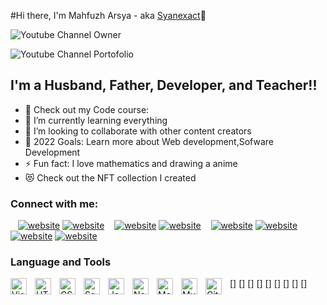 #Hi there, I'm Mahfuzh Arsya - aka [Syanexact][Youtube]👋

![Youtube Channel Owner](https://img.shields.io/youtube/channel/subscribers/UCAFlRG68gx5iEelmJ2TSAmw?logo=youtube&logoColor=red&style=for-the-badge)

![Youtube Channel Portofolio](https://img.shields.io/youtube/channel/subscribers/UCDeCkyLwwOsXnvqOPf3wVsg?logo=youtube&logoColor=red&style=for-the-badge)

## I'm a Husband, Father, Developer, and Teacher!!

- 🔭 Check out my Code course: 
- 🌱 I’m currently learning everything 
- 👯 I’m looking to collaborate with other content creators
- 🥅 2022 Goals: Learn more about Web development,Sofware Development
- ⚡ Fun fact: I love mathematics and drawing a anime
- 😻 Check out the NFT collection I created


### Connect with me:

&nbsp;&nbsp;
[![website](./img/youtube-light.svg)](https://www.youtube.com/channel/UCAFlRG68gx5iEelmJ2TSAmw#gh-light-mode-only)
[![website](./img/youtube-dark.svg)](https://www.youtube.com/channel/UCAFlRG68gx5iEelmJ2TSAmw#gh-dark-mode-only)
&nbsp;&nbsp;
[![website](./img/youtube-light.svg)](https://www.youtube.com/channel/UCDeCkyLwwOsXnvqOPf3wVsg#gh-light-mode-only)
[![website](./img/youtube-dark.svg)](https://www.youtube.com/channel/UCDeCkyLwwOsXnvqOPf3wVsg#gh-dark-mode-only)
&nbsp;&nbsp;
[![website](./img/linkedin-light.svg)](https://www.linkedin.com/in/mahfuzh-arsya-1b64a920b#gh-light-mode-only)
[![website](./img/linkedin-dark.svg)](https://www.linkedin.com/in/mahfuzh-arsya-1b64a920b#gh-dark-mode-only)
&nbsp;&nbsp;
[![website](./img/instagram-light.svg)](https://www.instagram.com/mahfuzh_arsya#gh-light-mode-only)
[![website](./img/instagram-dark.svg)](https://www.instagram.com/mahfuzh_arsya#gh-dark-mode-only)


### Language and Tools

[<img align="left" alt="Visual Studio Code" width="26px" src="https://cdn.jsdelivr.net/gh/devicons/devicon/icons/vscode/vscode-original.svg" style="padding-right:10px;" />]
[<img align="left" alt="HTML5" width="26px" src="https://cdn.jsdelivr.net/gh/devicons/devicon/icons/html5/html5-original.svg" style="padding-right:10px;" />]
[<img align="left" alt="CSS3" width="26px" src="https://cdn.jsdelivr.net/gh/devicons/devicon/icons/css3/css3-original.svg" style="padding-right:10px;" />]
[<img align="left" alt="Sass" width="26px" src="https://cdn.jsdelivr.net/gh/devicons/devicon/icons/sass/sass-original.svg" style="padding-right:10px;" />]
[<img align="left" alt="JavaScript" width="26px" src="https://cdn.jsdelivr.net/gh/devicons/devicon/icons/javascript/javascript-original.svg" style="padding-right:10px;" />]
[<img align="left" alt="Node.js" width="26px" src="https://cdn.jsdelivr.net/gh/devicons/devicon/icons/nodejs/nodejs-original.svg" style="padding-right:10px;" />]
[<img align="left" alt="MongoDB" width="26px" src="https://cdn.jsdelivr.net/gh/devicons/devicon/icons/mongodb/mongodb-original.svg" style="padding-right:10px;" />]
[<img align="left" alt="MySQL" width="26px" src="https://cdn.jsdelivr.net/gh/devicons/devicon/icons/mysql/mysql-original.svg" style="padding-right:10px;" />]
[<img align="left" alt="Git" width="26px" src="https://cdn.jsdelivr.net/gh/devicons/devicon/icons/git/git-original.svg" style="padding-right:10px;" />]

<br />
<br />

[website]: 
[course]: 
[youtube]: www.youtube.com/channel/UCAFlRG68gx5iEelmJ2TSAmw
[instagram]: https://www.instagram.com/mahfuzh_arsya
[linkedin]: https://www.linkedin.com/in/mahfuzh-arsya-1b64a920b
